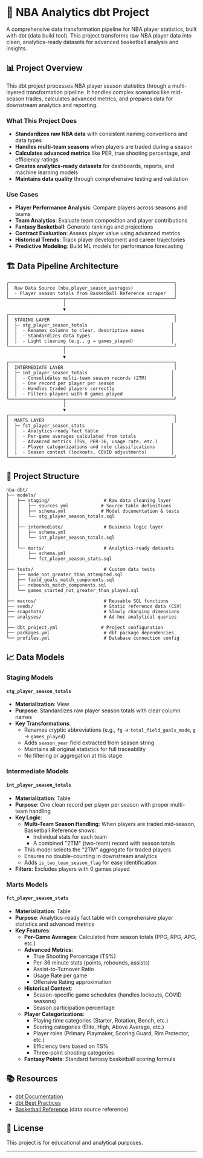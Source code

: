 # 🏀 NBA Analytics dbt Project

A comprehensive data transformation pipeline for NBA player statistics, built with dbt (data build tool). This project transforms raw NBA player data into clean, analytics-ready datasets for advanced basketball analysis and insights.

## 📊 Project Overview

This dbt project processes NBA player season statistics through a multi-layered transformation pipeline. It handles complex scenarios like mid-season trades, calculates advanced metrics, and prepares data for downstream analytics and reporting.

### What This Project Does

- **Standardizes raw NBA data** with consistent naming conventions and data types
- **Handles multi-team seasons** when players are traded during a season
- **Calculates advanced metrics** like PER, true shooting percentage, and efficiency ratings
- **Creates analytics-ready datasets** for dashboards, reports, and machine learning models
- **Maintains data quality** through comprehensive testing and validation

### Use Cases

- **Player Performance Analysis**: Compare players across seasons and teams
- **Team Analytics**: Evaluate team composition and player contributions
- **Fantasy Basketball**: Generate rankings and projections
- **Contract Evaluation**: Assess player value using advanced metrics
- **Historical Trends**: Track player development and career trajectories
- **Predictive Modeling**: Build ML models for performance forecasting

## 🏗️ Data Pipeline Architecture

```
┌─────────────────────────────────────────────────────────────┐
│  Raw Data Source (nba.player_season_averages)               │
│  - Player season totals from Basketball Reference scraper   │
└────────────────────┬────────────────────────────────────────┘
                     │
                     ▼
┌─────────────────────────────────────────────────────────────┐
│  STAGING LAYER                                              │
│  ├─ stg_player_season_totals                               │
│  │  - Renames columns to clear, descriptive names          │
│  │  - Standardizes data types                              │
│  │  - Light cleaning (e.g., g → games_played)              │
└────────────────────┬────────────────────────────────────────┘
                     │
                     ▼
┌─────────────────────────────────────────────────────────────┐
│  INTERMEDIATE LAYER                                         │
│  ├─ int_player_season_totals                               │
│  │  - Consolidates multi-team season records (2TM)         │
│  │  - One record per player per season                     │
│  │  - Handles traded players correctly                     │
│  │  - Filters players with 0 games played                  │
└────────────────────┬────────────────────────────────────────┘
                     │
                     ▼
┌─────────────────────────────────────────────────────────────┐
│  MARTS LAYER                                                │
│  ├─ fct_player_season_stats                                │
│  │  - Analytics-ready fact table                           │
│  │  - Per-game averages calculated from totals             │
│  │  - Advanced metrics (TS%, PER-36, usage rate, etc.)     │
│  │  - Player categorizations and role classifications      │
│  │  - Season context (lockouts, COVID adjustments)         │
└─────────────────────────────────────────────────────────────┘
```

## 📁 Project Structure

```
nba-dbt/
├── models/
│   ├── staging/                    # Raw data cleaning layer
│   │   ├── sources.yml            # Source table definitions
│   │   ├── schema.yml             # Model documentation & tests
│   │   └── stg_player_season_totals.sql
│   │
│   ├── intermediate/               # Business logic layer
│   │   ├── schema.yml
│   │   └── int_player_season_totals.sql
│   │
│   └── marts/                      # Analytics-ready datasets
│       ├── schema.yml
│       └── fct_player_season_stats.sql
│
├── tests/                          # Custom data tests
│   ├── made_not_greater_than_attempted.sql
│   ├── field_goals_match_components.sql
│   ├── rebounds_match_components.sql
│   └── games_started_not_greater_than_played.sql
│
├── macros/                         # Reusable SQL functions
├── seeds/                          # Static reference data (CSV)
├── snapshots/                      # Slowly changing dimensions
├── analyses/                       # Ad-hoc analytical queries
│
├── dbt_project.yml                # Project configuration
├── packages.yml                    # dbt package dependencies
└── profiles.yml                    # Database connection config
```

## 📈 Data Models

### Staging Models

#### `stg_player_season_totals`
- **Materialization**: View
- **Purpose**: Standardizes raw player season totals with clear column names
- **Key Transformations**:
  - Renames cryptic abbreviations (e.g., `fg` → `total_field_goals_made`, `g` → `games_played`)
  - Adds `season_year` field extracted from season string
  - Maintains all original statistics for full traceability
  - No filtering or aggregation at this stage

### Intermediate Models

#### `int_player_season_totals`
- **Materialization**: Table
- **Purpose**: One clean record per player per season with proper multi-team handling
- **Key Logic**:
  - **Multi-Team Season Handling**: When players are traded mid-season, Basketball Reference shows:
    - Individual stats for each team
    - A combined "2TM" (two-team) record with season totals
  - This model selects the "2TM" aggregate for traded players
  - Ensures no double-counting in downstream analytics
  - Adds `is_two_team_season_flag` for easy identification
- **Filters**: Excludes players with 0 games played

### Marts Models

#### `fct_player_season_stats`
- **Materialization**: Table
- **Purpose**: Analytics-ready fact table with comprehensive player statistics and advanced metrics
- **Key Features**:
  - **Per-Game Averages**: Calculated from season totals (PPG, RPG, APG, etc.)
  - **Advanced Metrics**:
    - True Shooting Percentage (TS%)
    - Per-36 minute stats (points, rebounds, assists)
    - Assist-to-Turnover Ratio
    - Usage Rate per game
    - Offensive Rating approximation
  - **Historical Context**:
    - Season-specific game schedules (handles lockouts, COVID seasons)
    - Season participation percentage
  - **Player Categorizations**:
    - Playing time categories (Starter, Rotation, Bench, etc.)
    - Scoring categories (Elite, High, Above Average, etc.)
    - Player roles (Primary Playmaker, Scoring Guard, Rim Protector, etc.)
    - Efficiency tiers based on TS%
    - Three-point shooting categories
  - **Fantasy Points**: Standard fantasy basketball scoring formula

## 📚 Resources

- [dbt Documentation](https://docs.getdbt.com/)
- [dbt Best Practices](https://docs.getdbt.com/guides/best-practices)
- [Basketball Reference](https://www.basketball-reference.com/) (data source reference)

## 📄 License

This project is for educational and analytical purposes.

---

